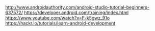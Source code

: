http://www.androidauthority.com/android-studio-tutorial-beginners-637572/
https://developer.android.com/training/index.html <br>
https://www.youtube.com/watch?v=F-k5gwz_91o <br>
https://hackr.io/tutorials/learn-android-development
